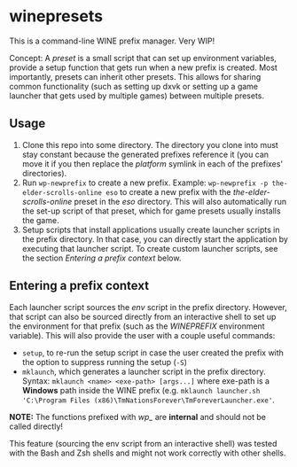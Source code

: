 # winepresets

This is a command-line WINE prefix manager. Very WIP!

Concept: A *preset* is a small script that can set up environment variables,
provide a setup function that gets run when a new prefix is created. Most
importantly, presets can inherit other presets. This allows for sharing
common functionality (such as setting up dxvk or setting up a game launcher
that gets used by multiple games) between multiple presets.

## Usage

1. Clone this repo into some directory. The directory you clone into must stay
   constant because the generated prefixes reference it (you can move it if you
   then replace the *platform* symlink in each of the prefixes' directories).
2. Run `wp-newprefix` to create a new prefix. Example:
   `wp-newprefix -p the-elder-scrolls-online eso` to create a new prefix with
   the *the-elder-scrolls-online* preset in the *eso* directory. This will also
   automatically run the set-up script of that preset, which for game presets
   usually installs the game.
3. Setup scripts that install applications usually create launcher scripts in
   the prefix directory. In that case, you can directly start the application
   by executing that launcher script. To create custom launcher scripts, see
   the section *Entering a prefix context* below.

## Entering a prefix context

Each launcher script sources the *env* script in the prefix directory. However,
that script can also be sourced directly from an interactive shell to set
up the environment for that prefix (such as the *WINEPREFIX* environment
variable).  This will also provide the user with a couple useful commands:

 - `setup`, to re-run the setup script in case the user created the prefix
   with the option to suppress running the setup (`-S`)
 - `mklaunch`, which generates a launcher script in the prefix directory.
   Syntax: `mklaunch <name> <exe-path> [args...]` where exe-path is a
   **Windows** path inside the WINE prefix (e.g. `mklaunch launcher.sh
   'C:\Program Files (x86)\TmNationsForever\TmForeverLauncher.exe'`.

**NOTE:** The functions prefixed with *wp_* are **internal** and should not be
called directly!

This feature (sourcing the env script from an interactive shell) was tested
with the Bash and Zsh shells and might not work correctly with other shells.
